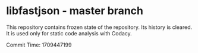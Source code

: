 # libfastjson - master branch

This repository contains frozen state of the repository.
Its history is cleared. It is used only for static code
analysis with Codacy.

Commit Time: 1709447199